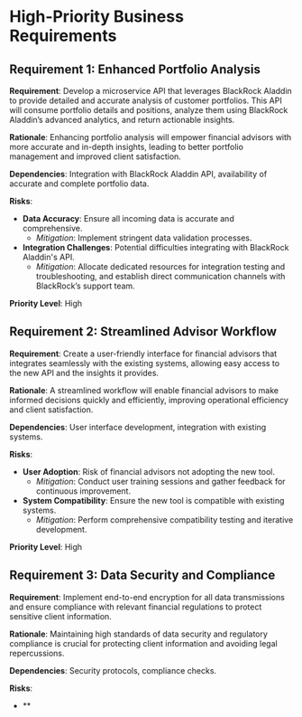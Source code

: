 # High-Priority Business Requirements

## Requirement 1: Enhanced Portfolio Analysis
**Requirement**: Develop a microservice API that leverages BlackRock Aladdin to provide detailed and accurate analysis of customer portfolios. This API will consume portfolio details and positions, analyze them using BlackRock Aladdin’s advanced analytics, and return actionable insights.

**Rationale**: Enhancing portfolio analysis will empower financial advisors with more accurate and in-depth insights, leading to better portfolio management and improved client satisfaction.

**Dependencies**: Integration with BlackRock Aladdin API, availability of accurate and complete portfolio data.

**Risks**: 
- **Data Accuracy**: Ensure all incoming data is accurate and comprehensive.
    - *Mitigation*: Implement stringent data validation processes.
- **Integration Challenges**: Potential difficulties integrating with BlackRock Aladdin's API.
    - *Mitigation*: Allocate dedicated resources for integration testing and troubleshooting, and establish direct communication channels with BlackRock’s support team.

**Priority Level**: High

## Requirement 2: Streamlined Advisor Workflow
**Requirement**: Create a user-friendly interface for financial advisors that integrates seamlessly with the existing systems, allowing easy access to the new API and the insights it provides.

**Rationale**: A streamlined workflow will enable financial advisors to make informed decisions quickly and efficiently, improving operational efficiency and client satisfaction.

**Dependencies**: User interface development, integration with existing systems.

**Risks**: 
- **User Adoption**: Risk of financial advisors not adopting the new tool.
    - *Mitigation*: Conduct user training sessions and gather feedback for continuous improvement.
- **System Compatibility**: Ensure the new tool is compatible with existing systems.
    - *Mitigation*: Perform comprehensive compatibility testing and iterative development.

**Priority Level**: High

## Requirement 3: Data Security and Compliance
**Requirement**: Implement end-to-end encryption for all data transmissions and ensure compliance with relevant financial regulations to protect sensitive client information.

**Rationale**: Maintaining high standards of data security and regulatory compliance is crucial for protecting client information and avoiding legal repercussions.

**Dependencies**: Security protocols, compliance checks.

**Risks**: 
- **